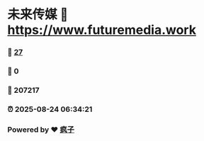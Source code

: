# 未来传媒 :link: https://www.futuremedia.work 
### :page_facing_up: [27](https://www.futuremedia.work/tag.html) 
### :speech_balloon: 0 
### :hibiscus: 207217 
### :alarm_clock: 2025-08-24 06:34:21 
### Powered by :heart: [疯子](https://github.com/granthuang999/Gmeek)
